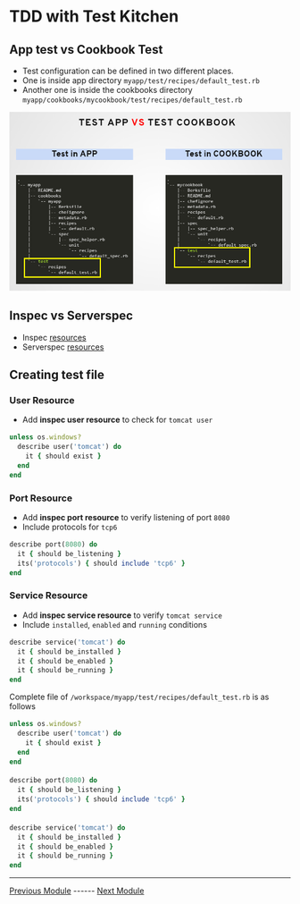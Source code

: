 # TDD with Test Kitchen

## App test vs Cookbook Test

* Test configuration can be defined in two different places.
* One is inside app directory `myapp/test/recipes/default_test.rb`
* Another one is inside the cookbooks directory `myapp/cookbooks/mycookbook/test/recipes/default_test.rb`

![App test vs Cookbook Test](images/pictures/05_1.png)

## Inspec vs Serverspec

* Inspec [resources](https://www.inspec.io/docs/reference/resources/)
* Serverspec [resources](http://serverspec.org/resource_types.html)

## Creating test file

### User Resource

* Add **inspec user resource** to check for `tomcat user`

```ruby
unless os.windows?
  describe user('tomcat') do
    it { should exist }
  end
end
```

### Port Resource

* Add **inspec port resource** to verify listening of port `8080`
* Include protocols for `tcp6`

```ruby
describe port(8080) do
  it { should be_listening }
  its('protocols') { should include 'tcp6' }
end
```

### Service Resource

* Add **inspec service resource** to verify `tomcat service`
* Include `installed`, `enabled` and `running` conditions

```ruby
describe service('tomcat') do
  it { should be_installed }
  it { should be_enabled }
  it { should be_running }
end
```

Complete file of `/workspace/myapp/test/recipes/default_test.rb` is as follows

```ruby
unless os.windows?
  describe user('tomcat') do
    it { should exist }
  end
end

describe port(8080) do
  it { should be_listening }
  its('protocols') { should include 'tcp6' }
end

describe service('tomcat') do
  it { should be_installed }
  it { should be_enabled }
  it { should be_running }
end
```

---
[Previous Module](04_cookbooks.md) ------ [Next Module](06_multi_node_cluster_setup.md)
